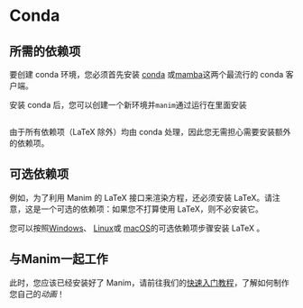 # Conda

## 所需的依赖项

要创建 conda 环境，您必须首先安装 [conda](https://docs.conda.io/projects/conda/en/latest/user-guide/install/download.html) 或[mamba](https://mamba.readthedocs.io/en/latest/installation.html)这两个最流行的 conda 客户端。

安装 conda 后，您可以创建一个新环境并`manim`通过运行在里面安装

```sh

```

由于所有依赖项（LaTeX 除外）均由 conda 处理，因此您无需担心需要安装额外的依赖项。

## 可选依赖项

例如，为了利用 Manim 的 LaTeX 接口来渲染方程，还必须安装 LaTeX。请注意，这是一个可选的依赖项：如果您不打算使用 LaTeX，则不必安装它。

您可以按照[Windows]()、 [Linux]()或 [macOS]()的可选依赖项步骤安装 LaTeX 。

## 与Manim一起工作

此时，您应该已经安装好了 Manim，请前往我们的[快速入门教程]()，了解如何制作您自己的*动画*！

